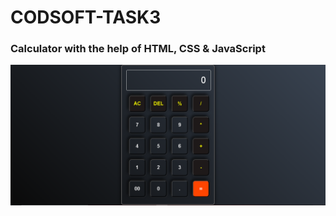 # CODSOFT-TASK3 
### Calculator with the help of HTML, CSS & JavaScript
![Calculator Preview](preview.png)


